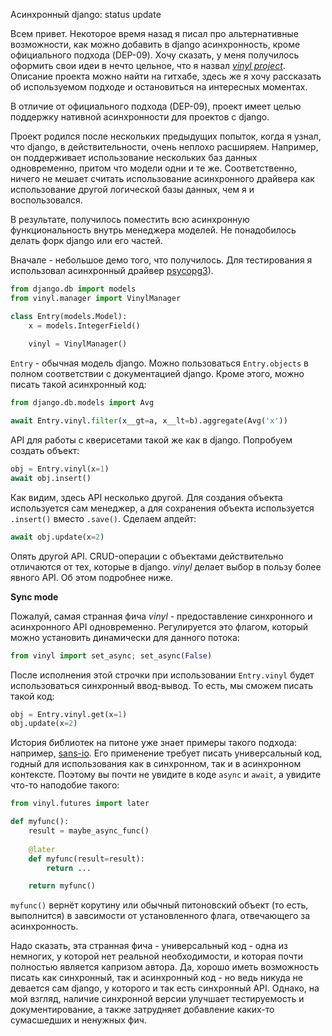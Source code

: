 Асинхронный django: status update

Всем привет. Некоторое время назад я писал про альтернативные 
возможности, как можно добавить в django асинхронность, кроме официального 
подхода 
(DEP-09). Хочу сказать, у меня получилось оформить свои идеи в нечто цельное, что 
я назвал [*vinyl project*](https://github.com/pwtail/vinyl). 
Описание проекта можно найти на гитхабе, здесь же я хочу рассказать об 
используемом подходе и остановиться на интересных моментах.

В отличие от официального подхода (DEP-09), проект имеет целью
поддержку нативной асинхронности для проектов с django.

Проект родился после нескольких предыдущих попыток, когда я узнал, что 
django, в действительности, очень неплохо расширяем. Например, он поддерживает 
использование 
нескольких баз данных одновременно, притом что модели одни и те же. 
Соответственно, ничего не мешает считать использование асинхронного драйвера 
как использование другой логической базы данных, чем я и воспользовался.

В результате, получилось поместить всю асинхронную функциональность внутрь 
менеджера моделей. Не понадобилось делать форк django или его частей. 

Вначале - небольшое демо того, что получилось. Для тестирования я 
использовал асинхронный драйвер [psycopg3](https://www.psycopg.org/psycopg3/)).

```python
from django.db import models
from vinyl.manager import VinylManager

class Entry(models.Model):
    x = models.IntegerField()
    
    vinyl = VinylManager()
```

`Entry` - обычная модель django. Можно пользоваться `Entry.objects` в полном 
соответствии с документацией django. Кроме этого, можно писать такой 
асинхронный код:

```python
from django.db.models import Avg

await Entry.vinyl.filter(x__gt=a, x__lt=b).aggregate(Avg('x'))
```

API для работы с кверисетами такой же как в django. Попробуем создать объект:

```python
obj = Entry.vinyl(x=1)
await obj.insert()
```

Как видим, здесь API несколько другой. Для создания объекта используется сам 
менеджер, а для сохранения объекта используется `.insert()` вместо `.save()`.
Сделаем апдейт:

```python
await obj.update(x=2)
```

Опять другой API. CRUD-операции с объектами действительно отличаются от тех, 
которые в django. *vinyl* делает выбор в пользу более явного API. Об этом 
подробнее ниже.

**Sync mode**

Пожалуй, самая странная фича *vinyl* - предоставление синхронного и 
асинхронного API одновременно. Регулируется это флагом, который можно 
установить динамически для данного потока:

```python
from vinyl import set_async; set_async(False)
```

После исполнения этой строчки при использовании `Entry.vinyl` будет 
использоваться синхронный ввод-вывод. То есть, мы сможем писать такой код:

```python
obj = Entry.vinyl.get(x=1)
obj.update(x=2)
```

История библиотек на питоне уже знает примеры такого подхода: например,
[sans-io](https://sans-io.readthedocs.io/). Его применение требует писать 
универсальный код, годный для использования как в синхронном, так и в 
асинхронном контексте. Поэтому вы почти не увидите в коде `async` и `await`, 
а увидите что-то наподобие такого:

```python
from vinyl.futures import later

def myfunc():
    result = maybe_async_func()
    
    @later
    def myfunc(result=result):
        return ...

    return myfunc()
```

`myfunc()` вернёт корутину или обычный питоновский объект (то есть, 
выполнится) в завсимости от установленного флага, отвечающего за асинхронность.

Надо сказать, эта странная фича - универсальный код - одна из немногих, у
которой нет реальной необходимости, и которая почти полностью является
капризом 
автора. Да, хорошо иметь возможность писать как синхронный, так и 
асинхронный код - но ведь никуда не девается сам django, у которого и так есть 
синхронный API. Однако, на мой взгляд, наличие синхронной версии улучшает 
тестируемость и документирование, а также затрудняет добавление каких-то 
сумасшедших 
и ненужных фич.